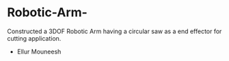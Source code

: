 # Robotic-Arm-
Constructed a 3DOF Robotic Arm having a circular saw as a end effector for cutting application. 
<br>
- Ellur Mouneesh

